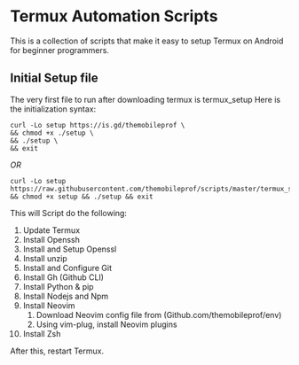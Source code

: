 # Termux Automation Scripts

This is a collection of scripts that make 
it easy to setup Termux on Android for 
beginner programmers.

## Initial Setup file
The very first file to run after downloading 
termux is termux_setup
Here is the initialization syntax:
```
curl -Lo setup https://is.gd/themobileprof \
&& chmod +x ./setup \
&& ./setup \
&& exit
```
*OR*
```
curl -Lo setup https://raw.githubusercontent.com/themobileprof/scripts/master/termux_setup && chmod +x setup && ./setup && exit
```
This will Script do the following:
1. Update Termux
1. Install Openssh
1. Install and Setup Openssl
1. Install unzip
1. Install and Configure Git
1. Install Gh (Github CLI)
1. Install Python & pip
1. Install Nodejs and Npm
1. Install Neovim 
    1. Download Neovim config file from (Github.com/themobileprof/env)
    1. Using vim-plug, install Neovim plugins
1. Install Zsh

After this, restart Termux.
